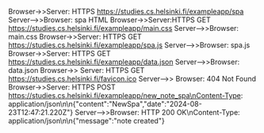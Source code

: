 Browser->>Server: HTTPS https://studies.cs.helsinki.fi/exampleapp/spa
Server-->>Browser: spa HTML
Browser->>Server:HTTPS GET https://studies.cs.helsinki.fi/exampleapp/main.css
Server-->>Browser: main.css
Browser->>Server: HTTPS GET https://studies.cs.helsinki.fi/exampleapp/spa.js
Server-->>Browser: spa.js
Browser->>Server: HTTPS GET https://studies.cs.helsinki.fi/exampleapp/data.json
Server-->>Browser: data.json
Browser->> Server: HTTPS GET https://studies.cs.helsinki.fi/favicon.ico
Server-->> Browser: 404 Not Found
Browser->>Server: HTTPS POST https://studies.cs.helsinki.fi/exampleapp/new_note_spa\nContent-Type: application/json\n\n{"content":"NewSpa","date":"2024-08-23T12:47:21.220Z"}
Server-->>Browser: HTTP 200 OK\nContent-Type: application/json\n\n{"message":"note created"}
